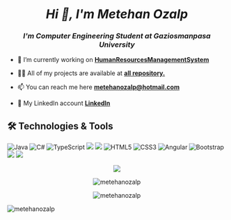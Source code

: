 <h1 align="center"><i>Hi 👋, I'm Metehan Ozalp</i></h1>
<h3 align="center"><i>I'm Computer Engineering Student at Gaziosmanpasa University</i></h3>




- 🔭 I’m currently working on **[HumanResourcesManagementSystem](https://github.com/MetehanOzalp/HumanResourcesManagementSystem)**

- 👨‍💻 All of my projects are available at **[all repository.](https://github.com/MetehanOzalp?tab=repositories)**

- 📫 You can reach me here **metehanozalp@hotmail.com**

- :link: My LinkedIn account **[LinkedIn](https://www.linkedin.com/in/metehan-%C3%B6zalp-21b8141b4/)**

## 🛠 Technologies & Tools 
<img alt="Java" src="https://img.shields.io/badge/java-%23ED8B00.svg?&style=for-the-badge&logo=java&logoColor=white"/></img>
<img alt="C#" src="https://img.shields.io/badge/c%23%20-%23239120.svg?&style=for-the-badge&logo=c-sharp&logoColor=white"/>
<img alt="TypeScript" src="https://img.shields.io/badge/typescript%20-%23007ACC.svg?&style=for-the-badge&logo=typescript&logoColor=white"/>
<img src="https://img.shields.io/badge/Spring-6DB33F?style=for-the-badge&logo=spring&logoColor=white" ></img> 
<img src="https://img.shields.io/badge/.Net%20Core-0C2C65?style=for-the-badge&logo=.net&logoColor=white" ></img>
<img alt="HTML5" src="https://img.shields.io/badge/html5%20-%23E34F26.svg?&style=for-the-badge&logo=html5&logoColor=white"/>
<img alt="CSS3" src="https://img.shields.io/badge/css3%20-%231572B6.svg?&style=for-the-badge&logo=css3&logoColor=white"/>
<img alt="Angular" src="https://img.shields.io/badge/angular%20-%23DD0031.svg?&style=for-the-badge&logo=angular&logoColor=white"/>
<img alt="Bootstrap" src="https://img.shields.io/badge/bootstrap%20-%23563D7C.svg?&style=for-the-badge&logo=bootstrap&logoColor=white"/>
<img src="https://img.shields.io/badge/Microsoft_SQL_Server-CC2927?style=for-the-badge&logo=microsoft-sql-server&logoColor=white"></img>
<img src="https://img.shields.io/badge/PostgreSQL-316192?style=for-the-badge&logo=postgresql&logoColor=white"></img>

<p align="center">
  <img align="center"  src="https://github-profile-trophy.vercel.app/?username=metehanozalp&no-frame=true&column=7&include_all_commits=true&count_private=true&show_icons=true&theme=dracula&margin-w=15"> 
</p>

<p align="center">
<img align="center" src="https://github-readme-stats.vercel.app/api/top-langs?username=metehanozalp&show_icons=true&theme=dracula&include_all_commits=true&count_private=true&layout=compact" alt="metehanozalp" /
</p>

<p align="center">
<img align="center" src="https://github-readme-stats.vercel.app/api?username=metehanozalp&show_icons=true&theme=dracula&include_all_commits=true&count_private=trueicons=true&hide=contribs,prs" alt="metehanozalp" />
</p>

<p align="left"> <img src="https://visitor-badge.laobi.icu/badge?page_id=MetehanOzalp.MetehanOzalp" alt="metehanozalp" /> </p>
